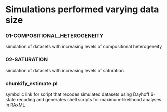 # Simulations performed varying data size 

### 01-COMPOSITIONAL_HETEROGENEITY
simulation of datasets with increasing levels of compositional heterogeneity

### 02-SATURATION
simulation of datasets with increasing levels of saturation

### chunkify_estimate.pl
symbolic link for script that recodes simulated datasets using Dayhoff 6-state recoding and generates shell scripts for maximum-likelihood analyses in RAxML
